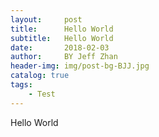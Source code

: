 ```yaml
---
layout:     post
title:      Hello World
subtitle:   Hello World
date:       2018-02-03
author:     BY Jeff Zhan
header-img: img/post-bg-BJJ.jpg
catalog: true
tags:
    - Test
---
```

Hello World